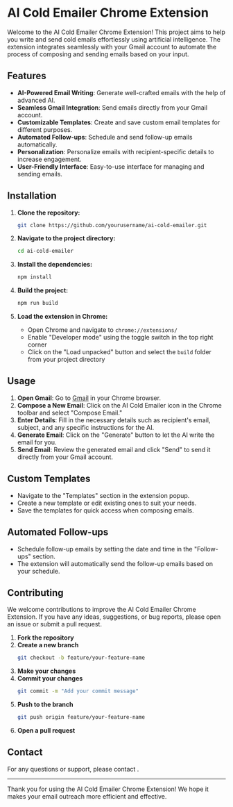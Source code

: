 # AI Cold Emailer Chrome Extension

Welcome to the AI Cold Emailer Chrome Extension! This project aims to help you write and send cold emails effortlessly using artificial intelligence. The extension integrates seamlessly with your Gmail account to automate the process of composing and sending emails based on your input.

## Features

- **AI-Powered Email Writing**: Generate well-crafted emails with the help of advanced AI.
- **Seamless Gmail Integration**: Send emails directly from your Gmail account.
- **Customizable Templates**: Create and save custom email templates for different purposes.
- **Automated Follow-ups**: Schedule and send follow-up emails automatically.
- **Personalization**: Personalize emails with recipient-specific details to increase engagement.
- **User-Friendly Interface**: Easy-to-use interface for managing and sending emails.

## Installation

1. **Clone the repository:**
    ```bash
    git clone https://github.com/yourusername/ai-cold-emailer.git
    ```

2. **Navigate to the project directory:**
    ```bash
    cd ai-cold-emailer
    ```

3. **Install the dependencies:**
    ```bash
    npm install
    ```

4. **Build the project:**
    ```bash
    npm run build
    ```

5. **Load the extension in Chrome:**
    - Open Chrome and navigate to `chrome://extensions/`
    - Enable "Developer mode" using the toggle switch in the top right corner
    - Click on the "Load unpacked" button and select the `build` folder from your project directory

## Usage

1. **Open Gmail**: Go to [Gmail](https://mail.google.com/) in your Chrome browser.
2. **Compose a New Email**: Click on the AI Cold Emailer icon in the Chrome toolbar and select "Compose Email."
3. **Enter Details**: Fill in the necessary details such as recipient's email, subject, and any specific instructions for the AI.
4. **Generate Email**: Click on the "Generate" button to let the AI write the email for you.
5. **Send Email**: Review the generated email and click "Send" to send it directly from your Gmail account.

## Custom Templates

- Navigate to the "Templates" section in the extension popup.
- Create a new template or edit existing ones to suit your needs.
- Save the templates for quick access when composing emails.

## Automated Follow-ups

- Schedule follow-up emails by setting the date and time in the "Follow-ups" section.
- The extension will automatically send the follow-up emails based on your schedule.

## Contributing

We welcome contributions to improve the AI Cold Emailer Chrome Extension. If you have any ideas, suggestions, or bug reports, please open an issue or submit a pull request.

1. **Fork the repository**
2. **Create a new branch**
    ```bash
    git checkout -b feature/your-feature-name
    ```
3. **Make your changes**
4. **Commit your changes**
    ```bash
    git commit -m "Add your commit message"
    ```
5. **Push to the branch**
    ```bash
    git push origin feature/your-feature-name
    ```
6. **Open a pull request**

## Contact

For any questions or support, please contact [](Kartikdoda86@gmail.com).

---

Thank you for using the AI Cold Emailer Chrome Extension! We hope it makes your email outreach more efficient and effective.
